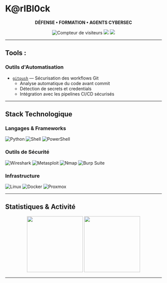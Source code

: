 # K@rlBl0ck

<p align="center">
  <strong>DÉFENSE • FORMATION • AGENTS CYBERSEC</strong><br />
</p>

<p align="center">
  <img src="https://komarev.com/ghpvc/?username=Karlblock&style=flat&color=red" alt="Compteur de visiteurs" />
  <img src="https://img.shields.io/badge/Focus-Defensive%20Security-blue?style=flat" />
  <img src="https://img.shields.io/badge/Mission-Education%20&%20Protection-green?style=flat" />
</p>

---

## Tools :

### Outils d'Automatisation
- [`gitpush`](https://github.com/Karlblock/gitpush) — Sécurisation des workflows Git
  - Analyse automatique du code avant commit
  - Détection de secrets et credentials
  - Intégration avec les pipelines CI/CD sécurisés

---

## Stack Technologique

### Langages & Frameworks
![Python](https://img.shields.io/badge/-Python-3776AB?logo=python&logoColor=white&style=for-the-badge)
![Shell](https://img.shields.io/badge/-Bash-4EAA25?logo=gnu-bash&logoColor=white&style=for-the-badge)
![PowerShell](https://img.shields.io/badge/-PowerShell-5391FE?logo=powershell&logoColor=white&style=for-the-badge)

### Outils de Sécurité
![Wireshark](https://img.shields.io/badge/-Wireshark-1679A7?logo=wireshark&logoColor=white&style=for-the-badge)
![Metasploit](https://img.shields.io/badge/-Metasploit-2A2A2A?logo=metasploit&logoColor=white&style=for-the-badge)
![Nmap](https://img.shields.io/badge/-Nmap-0E83CD?style=for-the-badge)
![Burp Suite](https://img.shields.io/badge/-Burp%20Suite-FF6633?style=for-the-badge)

### Infrastructure
![Linux](https://img.shields.io/badge/-Linux-FCC624?logo=linux&logoColor=black&style=for-the-badge)
![Docker](https://img.shields.io/badge/-Docker-2496ED?logo=docker&logoColor=white&style=for-the-badge)
![Proxmox](https://img.shields.io/badge/-Proxmox-E57000?logo=proxmox&logoColor=white&style=for-the-badge)

---

## Statistiques & Activité

<p align="center">
  <img src="https://github-readme-stats.vercel.app/api?username=Karlblock&show_icons=true&theme=dark&hide_border=true&bg_color=0d1117&title_color=58a6ff&text_color=c9d1d9&icon_color=58a6ff" height="180" />
  <img src="https://github-readme-stats.vercel.app/api/top-langs/?username=Karlblock&layout=compact&theme=dark&hide_border=true&bg_color=0d1117&title_color=58a6ff&text_color=c9d1d9" height="180"/>
</p>

---



